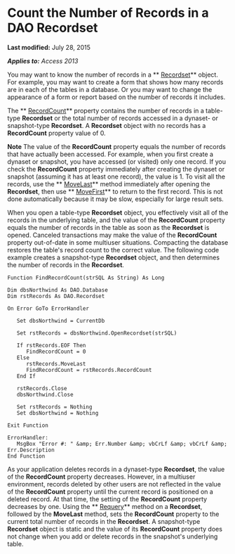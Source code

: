 
# Count the Number of Records in a DAO Recordset

 **Last modified:** July 28, 2015

 _**Applies to:** Access 2013_

You may want to know the number of records in a  ** [Recordset](http://msdn.microsoft.com/library/9774232C-E6DA-175B-FC7F-ED2AB7908FA0%28Office.15%29.aspx)** object. For example, you may want to create a form that shows how many records are in each of the tables in a database. Or you may want to change the appearance of a form or report based on the number of records it includes.

The  ** [RecordCount](http://msdn.microsoft.com/library/AA1FED4F-CA51-918F-0A46-2B755B5F861A%28Office.15%29.aspx)** property contains the number of records in a table-type **Recordset** or the total number of records accessed in a dynaset- or snapshot-type **Recordset**. A  **Recordset** object with no records has a **RecordCount** property value of 0.

 **Note**  The value of the  **RecordCount** property equals the number of records that have actually been accessed. For example, when you first create a dynaset or snapshot, you have accessed (or visited) only one record. If you check the **RecordCount** property immediately after creating the dynaset or snapshot (assuming it has at least one record), the value is 1. To visit all the records, use the ** [MoveLast](http://msdn.microsoft.com/library/FC0F7A33-1F55-9F5B-B00D-1B81F49B1C3E%28Office.15%29.aspx)** method immediately after opening the **Recordset**, then use  ** [MoveFirst](http://msdn.microsoft.com/library/338F7E86-6997-B80A-FC7A-A395D10B4A62%28Office.15%29.aspx)** to return to the first record. This is not done automatically because it may be slow, especially for large result sets.

When you open a table-type  **Recordset** object, you effectively visit all of the records in the underlying table, and the value of the **RecordCount** property equals the number of records in the table as soon as the **Recordset** is opened. Canceled transactions may make the value of the **RecordCount** property out-of-date in some multiuser situations. Compacting the database restores the table's record count to the correct value.
The following code example creates a snapshot-type  **Recordset** object, and then determines the number of records in the **Recordset**.



```
Function FindRecordCount(strSQL As String) As Long 
 
Dim dbsNorthwind As DAO.Database 
Dim rstRecords As DAO.Recordset 
 
On Error GoTo ErrorHandler 
 
   Set dbsNorthwind = CurrentDb 
 
   Set rstRecords = dbsNorthwind.OpenRecordset(strSQL) 
 
   If rstRecords.EOF Then 
      FindRecordCount = 0 
   Else 
      rstRecords.MoveLast 
      FindRecordCount = rstRecords.RecordCount 
   End If 
 
   rstRecords.Close 
   dbsNorthwind.Close 
 
   Set rstRecords = Nothing 
   Set dbsNorthwind = Nothing 
 
Exit Function 
 
ErrorHandler: 
   MsgBox "Error #: " &amp; Err.Number &amp; vbCrLf &amp; vbCrLf &amp; Err.Description 
End Function 

```

As your application deletes records in a dynaset-type  **Recordset**, the value of the  **RecordCount** property decreases. However, in a multiuser environment, records deleted by other users are not reflected in the value of the **RecordCount** property until the current record is positioned on a deleted record. At that time, the setting of the **RecordCount** property decreases by one. Using the ** [Requery](http://msdn.microsoft.com/library/A5D66EB5-499C-4133-F6C3-C7A1619A8A11%28Office.15%29.aspx)** method on a **Recordset**, followed by the  **MoveLast** method, sets the **RecordCount** property to the current total number of records in the **Recordset**.
A snapshot-type  **Recordset** object is static and the value of its **RecordCount** property does not change when you add or delete records in the snapshot's underlying table.
